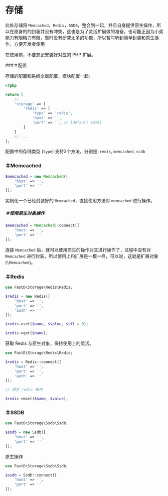 # 存储

此处存储将 `Memcached`，`Redis`，`SSDB`，整合到一起，并且自身提供原生操作，所以在原身的的封装并没有冲突，这也是为了灵活扩展做的准备，也可能正因为小弟能力有限精力有限，暂时没有研究太多的功能，所以暂时听到简单封装和原生操作，方便开发者使用

在使用前，不要忘记安装好对应的 PHP 扩展。

###＃配置

存储的配置和系统全局配置，模块配置一起:

```php
<?php

return [
    // ...
    'storage' => [
        'redis' => [
            'type' => 'redis',
            'host' => '',
            'port' => '', // [default 6379]
        ]
    ]
    // ...
];
```

配置中的存储类型 (`type`) 支持3个方法，分别是: `redis`, `memcached`, `ssdb`

### ＃Memcached

```php
$memcached = new Memcached([
    'host' => '',
    'port' => ''
]);
```

实例化一个已经封装好的 `Memcached`，直接使用方法对 `memcached` 进行操作。

##### ＃使用原生对象操作

```php
$memcached = Memcached::connect([
    'host' => '',
    'port' => ''
]);
```

连接 `Memcached` 后，就可以使用原生的操作对其进行操作了，过程中没有对 `Memcached` 进行封装，所以使用上和扩展是一模一样，可以说，这就是扩展对象(`\Memcached`)。

### ＃Redis

```php
use FastD\Storage\Redis\Redis;

$redis = new Redis([
    'host' => '',
    'port' => '',
    'auth' => ''
]);

$redis->set($name, $value, $ttl = 0);

$redis->get($name);
```

获取 Redis 与原生对象，保持使用上的灵活。


```php
use FastD\Storage\Redis\Redis;

$redis = Redis::connect([
    'host' => '',
    'port' => '',
    'auth' => ''
]);

// 原生 redis 操作

$redis->mset($name, $value);
```


### ＃SSDB

```php
use FastD\Storage\Ssdb\Ssdb;

$ssdb = new Ssdb([
    'host' => '',
    'port' => ''
]);
```

原生操作

```php
use FastD\Storage\Ssdb\Ssdb;

$ssdb = Ssdb::connect([
    'host' => '',
    'port' => ''
]);
```